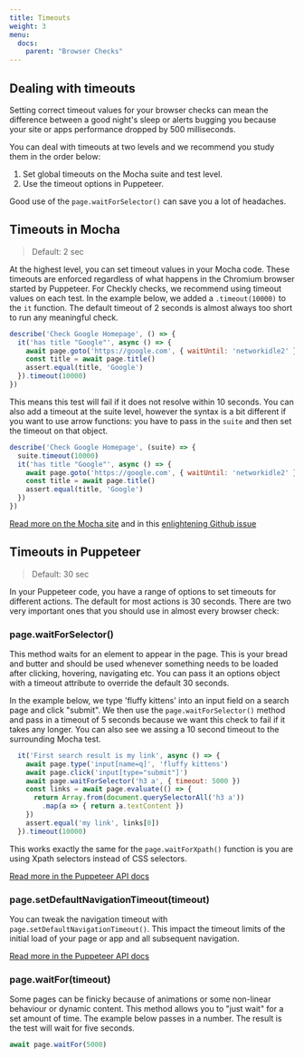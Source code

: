 ```yaml
---
title: Timeouts
weight: 3
menu:
  docs:
    parent: "Browser Checks"
---
```

## Dealing with timeouts

Setting correct timeout values for your browser checks can mean the difference between a good night's sleep or alerts bugging
you because your site or apps performance dropped by 500 milliseconds.

You can deal with timeouts at two levels and we recommend you study them in the order below:

1. Set global timeouts on the Mocha suite and test level.
2. Use the timeout options in Puppeteer.

Good use of the `page.waitForSelector()` can save you a lot of headaches.

## Timeouts in Mocha

> Default: 2 sec

At the highest level, you can set timeout values in your Mocha code. These timeouts are enforced regardless of what
happens in the Chromium browser started by Puppeteer. For Checkly checks, we recommend using timeout values
on each test. In the example below, we added a `.timeout(10000)` to the `it` function. The default timeout of 2 seconds
is almost always too short to run any meaningful check.

```javascript
describe('Check Google Homepage', () => {
  it('has title "Google"', async () => {
    await page.goto('https://google.com', { waitUntil: 'networkidle2' })
    const title = await page.title()
    assert.equal(title, 'Google')
  }).timeout(10000)
})
```

This means this test will fail if it does not resolve within 10 seconds. You can also add a timeout at the suite level,
however the syntax is a bit different if you want to use arrow functions: you have to pass in the `suite` and then set
the timeout on that object.

```javascript
describe('Check Google Homepage', (suite) => {
  suite.timeout(10000)
  it('has title "Google"', async () => {
    await page.goto('https://google.com', { waitUntil: 'networkidle2' })
    const title = await page.title()
    assert.equal(title, 'Google')
  })
})
```

[Read more on the Mocha site](https://mochajs.org/#timeouts) and in this [enlightening Github issue](https://github.com/mochajs/mocha/issues/2018)

## Timeouts in Puppeteer

> Default: 30 sec

In your Puppeteer code, you have a range of options to set timeouts for different actions. The default for most actions
is 30 seconds. There are two very important ones that you should use in almost every browser check:

### page.waitForSelector()

This method waits for an element to appear in the page. This is your bread and butter and should be used whenever something
needs to be loaded after clicking, hovering, navigating etc. You can pass it an options object with a timeout attribute
to override the default 30 seconds.

In the example below, we type 'fluffy kittens' into an input field on a search page and click "submit". We then use the
`page.waitForSelector()` method and pass in a timeout of 5 seconds because we want this check to fail if it takes any longer.
You can also see we assing a 10 second timeout to the surrounding Mocha test.

```javascript
  it('First search result is my link', async () => {
    await page.type('input[name=q]', 'fluffy kittens')
    await page.click('input[type="submit"]')
    await page.waitForSelector('h3 a', { timeout: 5000 })
    const links = await page.evaluate(() => {
      return Array.from(document.querySelectorAll('h3 a'))
        .map(a => { return a.textContent })
    })
    assert.equal('my link', links[0])
  }).timeout(10000)
```

This works exactly the same for the `page.waitForXpath()` function is you are using Xpath selectors instead of CSS selectors.

[Read more in the Puppeteer API docs](https://github.com/GoogleChrome/puppeteer/blob/master/docs/api.md#framewaitforselectorselector-options)

### page.setDefaultNavigationTimeout(timeout)

You can tweak the navigation timeout with `page.setDefaultNavigationTimeout()`. This impact the timeout limits of the
initial load of your page or app and all subsequent navigation.

[Read more in the Puppeteer API docs](https://github.com/GoogleChrome/puppeteer/blob/master/docs/api.md#pagesetdefaultnavigationtimeouttimeout)

### page.waitFor(timeout)

Some pages can be finicky because of animations or some non-linear behaviour or dynamic content. This method allows you
to "just wait" for a set amount of time. The example below passes in a number. The result is the test will wait for five
seconds.

```javascript
await page.waitFor(5000)
```



